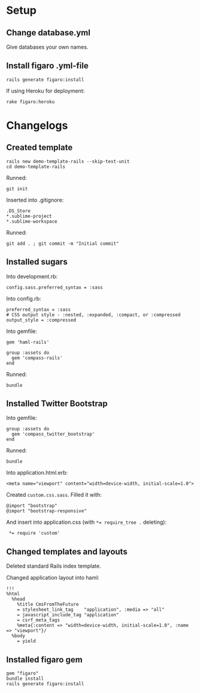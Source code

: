 # Setup

## Change database.yml

Give databases your own names.

## Install figaro .yml-file

	rails generate figaro:install

If using Heroku for deployment:

	rake figaro:heroku

# Changelogs

## Created template

	rails new demo-template-rails --skip-test-unit
	cd demo-template-rails

Runned:

	git init

Inserted into .gitignore:

	.DS_Store
	*.sublime-project
	*.sublime-workspace

Runned:

	git add . ; git commit -m "Initial commit"


## Installed sugars

Into development.rb:

	config.sass.preferred_syntax = :sass


Into config.rb:

	preferred_syntax = :sass
	# CSS output style - :nested, :expanded, :compact, or :compressed
	output_style = :compressed

Into gemfile:

	gem 'haml-rails'

	group :assets do
	  gem 'compass-rails'
	end

Runned:

	bundle

## Installed Twitter Bootstrap

Into gemfile:

	group :assets do
	  gem 'compass_twitter_bootstrap'
	end

Runned:

	bundle

Into application.html.erb:

	<meta name="viewport" content="width=device-width, initial-scale=1.0">

Created `custom.css.sass`. Filled it with:

	@import "bootstrap"
	@import "bootstrap-responsive"

And insert into application.css (with `*= require_tree .` deleting):

	 *= require 'custom'

## Changed templates and layouts

Deleted standard Rails index template.

Changed application layout into haml:

	!!!
	%html
	  %head
	    %title CmsFromTheFuture
	    = stylesheet_link_tag    "application", :media => "all"
	    = javascript_include_tag "application"
	    = csrf_meta_tags
	    %meta{:content => "width=device-width, initial-scale=1.0", :name => "viewport"}/
	  %body
	    = yield

## Installed figaro gem

	gem "figaro"
	bundle install
	rails generate figaro:install

